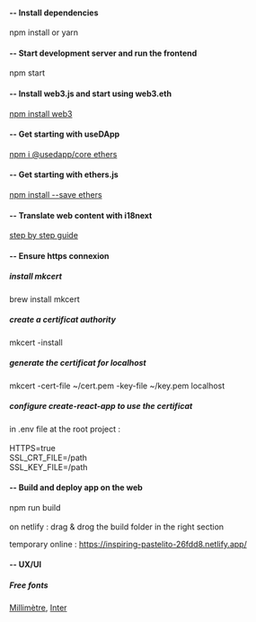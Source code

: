 #### -- Install dependencies

npm install or yarn

#### -- Start development server and run the frontend

npm start

#### -- Install web3.js and start using web3.eth

[npm install web3](https://web3js.readthedocs.io/en/v1.8.0/getting-started.html#adding-web3-js)

#### -- Get starting with useDApp

[npm i @usedapp/core ethers](https://usedapp-docs.netlify.app/docs/)

#### -- Get starting with ethers.js

[npm install --save ethers](https://docs.ethers.io/v5/single-page/)

#### -- Translate web content with i18next

[step by step guide](https://react.i18next.com/legacy-v9/step-by-step-guide)

#### -- Ensure https connexion
##### install mkcert
brew install mkcert

##### create a certificat authority
mkcert -install

##### generate the certificat for localhost
mkcert -cert-file ~/cert.pem -key-file ~/key.pem localhost


##### configure create-react-app to use the certificat
in .env file at the root project :<br /><br />
HTTPS=true<br />
SSL_CRT_FILE=/path<br />
SSL_KEY_FILE=/path<br />

#### -- Build and deploy app on the web

npm run build<br /><br />
on netlify : drag & drog the build folder in the right section


temporary online : https://inspiring-pastelito-26fdd8.netlify.app/

#### -- UX/UI
##### Free fonts

[Millimètre](https://velvetyne.fr/), 
[Inter](https://fonts.google.com/specimen/Inter)
